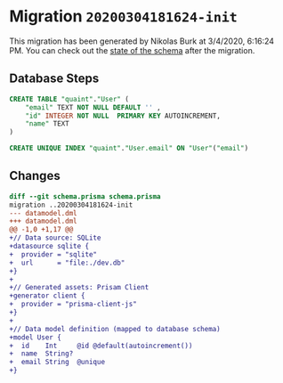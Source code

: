 # Migration `20200304181624-init`

This migration has been generated by Nikolas Burk at 3/4/2020, 6:16:24 PM.
You can check out the [state of the schema](./schema.prisma) after the migration.

## Database Steps

```sql
CREATE TABLE "quaint"."User" (
    "email" TEXT NOT NULL DEFAULT '' ,
    "id" INTEGER NOT NULL  PRIMARY KEY AUTOINCREMENT,
    "name" TEXT   
) 

CREATE UNIQUE INDEX "quaint"."User.email" ON "User"("email")
```

## Changes

```diff
diff --git schema.prisma schema.prisma
migration ..20200304181624-init
--- datamodel.dml
+++ datamodel.dml
@@ -1,0 +1,17 @@
+// Data source: SQLite
+datasource sqlite {
+  provider = "sqlite"
+  url      = "file:./dev.db"
+}
+
+// Generated assets: Prisam Client
+generator client {
+  provider = "prisma-client-js"
+}
+
+// Data model definition (mapped to database schema)
+model User {
+  id    Int     @id @default(autoincrement())
+  name  String?
+  email String  @unique
+}
```


